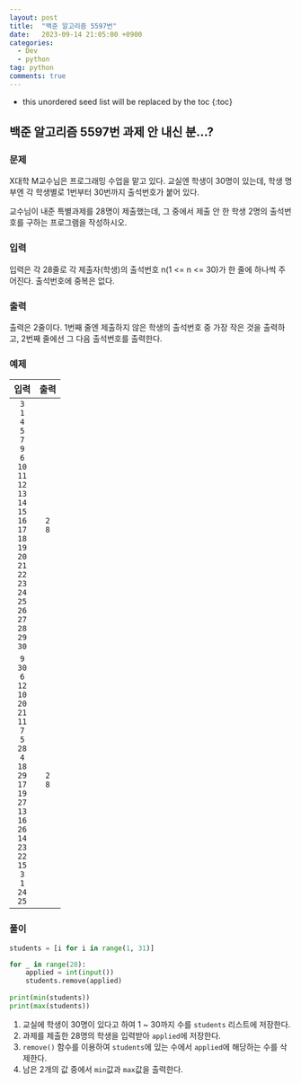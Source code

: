 ```yaml
---
layout: post
title:  "백준 알고리즘 5597번"
date:   2023-09-14 21:05:00 +0900
categories: 
  - Dev
  - python
tag: python
comments: true
---
```


* this unordered seed list will be replaced by the toc
{:toc}

## 백준 알고리즘 5597번 과제 안 내신 분...?

### 문제

X대학 M교수님은 프로그래밍 수업을 맡고 있다. 교실엔 학생이 30명이 있는데, 학생 명부엔 각 학생별로 1번부터 30번까지 출석번호가 붙어 있다.

교수님이 내준 특별과제를 28명이 제출했는데, 그 중에서 제출 안 한 학생 2명의 출석번호를 구하는 프로그램을 작성하시오.

### 입력

입력은 각 28줄로 각 제출자(학생)의 출석번호 n(1 <= n <= 30)가 한 줄에 하나씩 주어진다. 출석번호에 중복은 없다.

### 출력

출력은 2줄이다. 1번째 줄엔 제출하지 않은 학생의 출석번호 중 가장 작은 것을 출력하고, 2번째 줄에선 그 다음 출석번호를 출력한다.

### 예제

| 입력 | 출력 |
| :--: | :--: |
| `3` <br/> `1` <br/> `4` <br/> `5` <br/> `7` <br/> `9` <br/> `6` <br/> `10` <br/> `11` <br/> `12` <br/> `13` <br/> `14` <br/> `15` <br/> `16` <br/> `17` <br/> `18` <br/> `19` <br/> `20` <br/> `21` <br/> `22` <br/> `23` <br/> `24` <br/> `25` <br/> `26` <br/> `27` <br/> `28` <br/> `29` <br/> `30` | `2` <br/> `8` |
| `9` <br/> `30` <br/> `6` <br/> `12` <br/> `10` <br/> `20` <br/> `21` <br/> `11` <br/> `7` <br/> `5` <br/> `28` <br/> `4` <br/> `18` <br/> `29` <br/> `17` <br/> `19` <br/> `27` <br/> `13` <br/> `16` <br/> `26` <br/> `14` <br/> `23` <br/> `22` <br/> `15` <br/> `3` <br/> `1` <br/> `24` <br/> `25` | `2` <br/> `8` |

### 풀이

```py
students = [i for i in range(1, 31)]

for _ in range(28):
    applied = int(input())
    students.remove(applied)
    
print(min(students))
print(max(students))
```

1. 교실에 학생이 30명이 있다고 하여 1 ~ 30까지 수를 `students` 리스트에 저장한다.
2. 과제를 제출한 28명의 학생을 입력받아 `applied`에 저장한다.
3. `remove()` 함수를 이용하여 `students`에 있는 수에서 `applied`에 해당하는 수를 삭제한다.
4. 남은 2개의 값 중에서 `min`값과 `max`값을 출력한다.